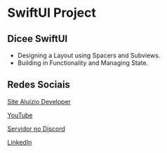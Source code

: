 # SwiftUI Project 

## Dicee SwiftUI

* Designing a Layout using Spacers and Subviews.
* Building in Functionality and Managing State.


## Redes Sociais

[Site Aluizio Developer](https://aluiziodeveloper.com.br)

[YouTube](https://www.youtube.com/jorgealuizio)

[Servidor no Discord](https://discord.gg/3J87BMz5fD)

[LinkedIn](https://www.linkedin.com/in/jorgealuizio/)